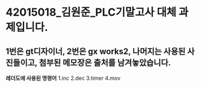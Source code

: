 # 42015018_김원준_PLC기말고사 대체 과제입니다.
## **1번은 gt디자이너, 2번은 gx works2, 나머지는 사용된 사진들이고, 첨부된 메모장은 출처를 남겨놓았습니다.**

**레더도에 사용된 명령어**
1.inc
2.dec
3.timer
4.mov
